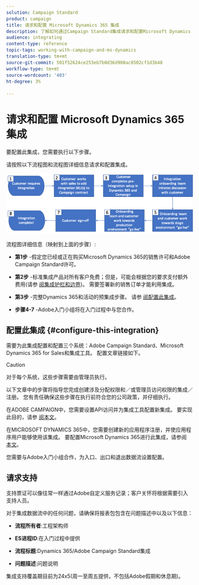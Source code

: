 ```yaml
---
solution: Campaign Standard
product: campaign
title: 请求和配置 Microsoft Dynamics 365 集成
description: 了解如何通过Campaign Standard集成请求和配置Microsoft Dynamics 365
audience: integrating
content-type: reference
topic-tags: working-with-campaign-and-ms-dynamics
translation-type: tm+mt
source-git-commit: 501f52624ce253eb7b0d36d908ac8502cf1d3b48
workflow-type: tm+mt
source-wordcount: '403'
ht-degree: 3%

---
```



# 请求和配置 Microsoft Dynamics 365 集成

要配置此集成，您需要执行以下步骤。

请按照以下流程图和流程图详细信息请求和配置集成。

![](assets/provisioning-wf.png)

流程图详细信息（映射到上面的步骤）:

* **第1步** -假定您已经或正在购买Microsoft Dynamics 365的销售许可和Adobe Campaign Standard许可。

* **第2步** -标准集成产品对所有客户免费；但是，可能会根据您的要求支付额外费用(请参 [阅集成护栏和边界](../../integrating/using/ms-dynamics-365-integration-guardrails.md))。 需要签署新的销售订单才能利用集成。

* **第3步** -完整Dynamics 365和活动的预集成步骤。 请参 [阅配置此集成](#configure-this-integration)。

* **步骤4-7** -Adobe入门小组将在入门过程中与您合作。

## 配置此集成 {#configure-this-integration}

需要为此集成配置和配置三个系统：Adobe Campaign Standard、Microsoft Dynamics 365 for Sales和集成工具。 配置文章链接如下。

>[!CAUTION]
>
>对于每个系统，这些步骤需要由管理员执行。
>
>以下文章中的步骤将指导您完成创建涉及分配权限和／或管理员访问权限的集成／注册。  您有责任确保这些步骤在执行前符合您的公司政策，并仔细执行。

在ADOBE CAMPAIGN中，您需要设置API访问并为集成工具配置新集成。 要实现此目的，请参 [阅本文](../../integrating/using/configure-adobe-io-for-ms-dynamic.md)。

在MICROSOFT DYNAMICS 365中，您需要创建新的应用程序注册，并使应用程序用户能够使用该集成。  要配置Microsoft Dynamics 365进行此集成，请参阅 [本文](../../integrating/using/configure-microsoft-dynamics-365-for-campaign-integration.md)。

您需要与Adobe入门小组合作，为入口、出口和退出数据流设置配置。


## 请求支持

支持票证可以像往常一样通过Adobe自定义服务记录；客户关怀将根据需要引入支持人员。

对于集成数据流中的任何问题，请确保将报表包包含在问题描述中以及以下信息：

* **流程所有者**:工程架构师

* **ES进程ID**:在入门过程中提供

* **流程标题**:Dynamics 365/Adobe Campaign Standard集成

* **问题描述**:问题说明

集成支持覆盖期目前为24x5(周一至周五提供，不包括Adobe假期和休息期)。